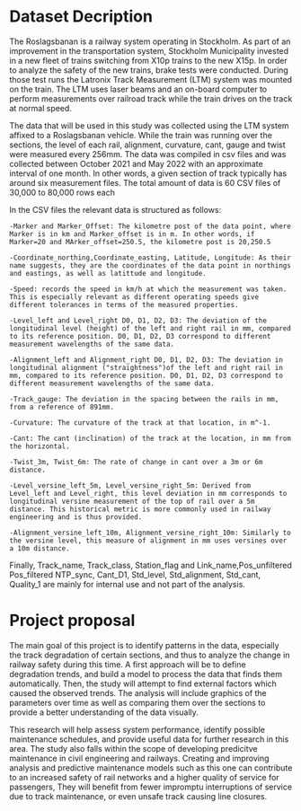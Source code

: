 # Dataset Decription
The Roslagsbanan is a railway system operating in Stockholm. As part of an improvement in the transportation system, Stockholm Municipality invested in a new fleet of trains switching from X10p trains to the new X15p. In order to analyze the safety of the new trains, brake tests were conducted. During those test runs the Latronix Track Measurement (LTM) system was mounted on the train. The LTM uses laser beams and an on-board computer to perform measurements over railroad track while the train drives on the track at normal speed. 

The data that will be used in this study was collected using the LTM system affixed to a Roslagsbanan vehicle. While the train was running over the sections, the level of each rail, alignment, curvature, cant, gauge and twist were measured every 256mm. The data was compiled in csv files and was collected between October 2021 and May 2022 with an approximate interval of one month. In other words, a given section of track typically has around six measurement files. The total amount of data is 60 CSV files of 30,000 to 80,000 rows each

In the CSV files the relevant data is structured as follows:

    -Marker and Marker_Offset: The kilometre post of the data point, where Marker is in km and Marker_offset is in m. In other words, if Marker=20 and MArker_offset=250.5, the kilometre post is 20,250.5 

    -Coordinate_northing,Coordinate_easting, Latitude, Longitude: As their name suggests, they are the coordinates of the data point in northings and eastings, as well as latittude and longitude. 

    -Speed: records the speed in km/h at which the measurement was taken. This is especially relevant as different operating speeds give different tolerances in terms of the measured properties. 

    -Level_left and Level_right D0, D1, D2, D3: The deviation of the longitudinal level (height) of the left and right rail in mm, compared to its reference position. D0, D1, D2, D3 correspond to different measurement wavelengths of the same data.

    -Alignment_left and Alignment_right D0, D1, D2, D3: The deviation in longitudinal alignment ("straightness")of the left and right rail in mm, compared to its reference position. D0, D1, D2, D3 correspond to different measurement wavelengths of the same data.

    -Track_gauge: The deviation in the spacing between the rails in mm, from a reference of 891mm.

    -Curvature: The curvature of the track at that location, in m^-1.

    -Cant: The cant (inclination) of the track at the location, in mm from the horizontal.

    -Twist_3m, Twist_6m: The rate of change in cant over a 3m or 6m distance.

    -Level_versine_left_5m, Level_versine_right_5m: Derived from Level_left and Level_right, this level deviation in mm corresponds to longitudinal versine measurement of the top of rail over a 5m distance. This historical metric is more commonly used in railway engineering and is thus provided.

    -Alignment_versine_left_10m, Alignment_versine_right_10m: Similarly to the versine level, this measure of alignment in mm uses versines over a 10m distance.

Finally, Track_name, Track_class, Station_flag and Link_name,Pos_unfiltered	Pos_filtered	NTP_sync, Cant_D1, Std_level, Std_alignment, Std_cant, Quality_1 are mainly for internal use and not part of the analysis.
			
# Project proposal
The main goal of this project is to identify patterns in the data, especially the track degradation of certain sections, and thus to analyze the change in railway safety during this time. A first approach will be to define degradation trends, and build a model to process the data that finds them automatically. Then, the study will attempt to find external factors which caused the observed trends. The analysis will include graphics of the parameters over time as well as comparing them over the sections to provide a better understanding of the data visually.

This research will help assess system performance, identify possible maintenance schedules, and provide useful data for further research in this area. The study also falls within the scope of developing predicitve maintenance in civil engineering and railways. Creating and improving analysis and predictive maintenance models such as this one can contribute to an increased safety of rail networks and a higher quality of service for passengers, They will benefit from fewer impromptu interruptions of service due to track maintenance, or even unsafe track causing line closures. 